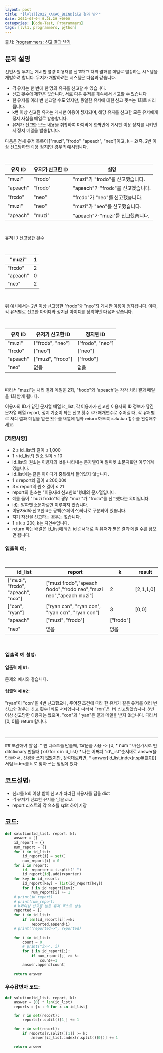 ```yaml
---
layout: post
title: "[lvl1][2022_KAKAO_BLIND]신고 결과 받기"
date: 2022-08-04 9:31:29 +0900
categories: [Code-Test, Programmers]
tags: [lvl1, programmers, python]
---
```


출처: [Programmers: 신고 결과 받기
](https://school.programmers.co.kr/learn/courses/30/lessons/92334)
## 문제 설명

신입사원 무지는 게시판 불량 이용자를 신고하고 처리 결과를 메일로 발송하는 시스템을 개발하려 합니다. 무지가 개발하려는 시스템은 다음과 같습니다.

* 각 유저는 한 번에 한 명의 유저를 신고할 수 있습니다.
 * 신고 횟수에 제한은 없습니다. 서로 다른 유저를 계속해서 신고할 수 있습니다.
 * 한 유저를 여러 번 신고할 수도 있지만, 동일한 유저에 대한 신고 횟수는 1회로 처리됩니다.
* k번 이상 신고된 유저는 게시판 이용이 정지되며, 해당 유저를 신고한 모든 유저에게 정지 사실을 메일로 발송합니다.
 * 유저가 신고한 모든 내용을 취합하여 마지막에 한꺼번에 게시판 이용 정지를 시키면서 정지 메일을 발송합니다.

다음은 전체 유저 목록이 ["muzi", "frodo", "apeach", "neo"]이고, k = 2(즉, 2번 이상 신고당하면 이용 정지)인 경우의 예시입니다.

<br>

| 유저 ID 	| 유저가 신고한 ID 	| 설명 	|
|---	|---	|---	|
| "muzi" 	| "frodo" 	| "muzi"가 "frodo"를 신고했습니다. 	|
| "apeach" 	| "frodo" 	| "apeach"가 "frodo"를 신고했습니다. 	|
| "frodo" 	| "neo" 	| "frodo"가 "neo"를 신고했습니다. 	|
| "muzi" 	| "neo" 	| "muzi"가 "neo"를 신고했습니다. 	|
| "apeach" 	| "muzi" 	| "apeach"가 "muzi"를 신고했습니다. 	|

<br>

유저 ID	신고당한 횟수

<br>

| "muzi" 	| 1 	|
|---	|---	|
| "frodo" 	| 2 	|
| "apeach" 	| 0 	|
| "neo" 	| 2 	|

<br>

위 예시에서는 2번 이상 신고당한 "frodo"와 "neo"의 게시판 이용이 정지됩니다. 이때, 각 유저별로 신고한 아이디와 정지된 아이디를 정리하면 다음과 같습니다.

<br>

| 유저 ID 	| 유저가 신고한 ID 	| 정지된 ID 	|
|---	|---	|---	|
| "muzi" 	| ["frodo", "neo"] 	| ["frodo", "neo"] 	|
| "frodo" 	| ["neo"] 	| ["neo"] 	|
| "apeach" 	| ["muzi", "frodo"] 	| ["frodo"] 	|
| "neo" 	| 없음 	| 없음 	|

<br>

따라서 "muzi"는 처리 결과 메일을 2회, "frodo"와 "apeach"는 각각 처리 결과 메일을 1회 받게 됩니다.

이용자의 ID가 담긴 문자열 배열 id_list, 각 이용자가 신고한 이용자의 ID 정보가 담긴 문자열 배열 report, 정지 기준이 되는 신고 횟수 k가 매개변수로 주어질 때, 각 유저별로 처리 결과 메일을 받은 횟수를 배열에 담아 return 하도록 solution 함수를 완성해주세요.

### [제한사항]
* 2 ≤ id_list의 길이 ≤ 1,000
 * 1 ≤ id_list의 원소 길이 ≤ 10
 * id_list의 원소는 이용자의 id를 나타내는 문자열이며 알파벳 소문자로만 이루어져 있습니다.
 * id_list에는 같은 아이디가 중복해서 들어있지 않습니다.
* 1 ≤ report의 길이 ≤ 200,000
 * 3 ≤ report의 원소 길이 ≤ 21
 * report의 원소는 "이용자id 신고한id"형태의 문자열입니다.
 * 예를 들어 "muzi frodo"의 경우 "muzi"가 "frodo"를 신고했다는 의미입니다.
 * id는 알파벳 소문자로만 이루어져 있습니다.
 * 이용자id와 신고한id는 공백(스페이스)하나로 구분되어 있습니다.
 * 자기 자신을 신고하는 경우는 없습니다.
* 1 ≤ k ≤ 200, k는 자연수입니다.
* return 하는 배열은 id_list에 담긴 id 순서대로 각 유저가 받은 결과 메일 수를 담으면 됩니다.

### 입출력 예:
<br>

| id_list 	| report 	| k 	| result 	|
|---	|---	|---	|---	|
| ["muzi", "frodo", "apeach", "neo"] 	| ["muzi frodo","apeach frodo","frodo neo","muzi neo","apeach muzi"] 	| 2 	| [2,1,1,0] 	|
| ["con", "ryan"] 	| ["ryan con", "ryan con", "ryan con", "ryan con"] 	| 3 	| [0,0] 	|
| "apeach" 	| ["muzi", "frodo"] 	| ["frodo"] 	|  	|
| "neo" 	| 없음 	| 없음 	|  	|

<br>

### 입출력 예 설명:
#### 입출력 예 #1:

문제의 예시와 같습니다.

#### 입출력 예 #2:

"ryan"이 "con"을 4번 신고했으나, 주어진 조건에 따라 한 유저가 같은 유저를 여러 번 신고한 경우는 신고 횟수 1회로 처리합니다. 따라서 "con"은 1회 신고당했습니다. 3번 이상 신고당한 이용자는 없으며, "con"과 "ryan"은 결과 메일을 받지 않습니다. 따라서 [0, 0]을 return 합니다.

<br>

<hr>
## 보완해야 할 점: 
* 빈 리스트를 만들때, for문을 사용 -> [0] * num
* 마찬가지로 빈 ditctionary 만들때 {x:0 for x in id_list}
* 나는 어짜피 "id\_list"순서대로 answer을 만들어서, 신경을 쓰지 않았지만, 정석대로라면, 
 * answer[id_list.index(r.split()[0])] 처럼 index를 id로 찾아 쓰는 방법이 있다
 
<br>


## 코드설명:
* 신고를 k회 이상 받아 신고가 처리된 사용자를 담을 dict
* 각 유저가 신고한 유저를 담을 dict
 * report 리스트의 각 요소를 split 하여 저장 


## 코드:

```python
def solution(id_list, report, k):
    answer = []
    id_report = {}
    num_report = {}
    for i in id_list:
        id_report[i] = set()
        num_report[i] = 0
    for i in report:
        id, reporter = i.split(" ")
        id_report[id].add(reporter)
    for key in id_report:
        id_report[key] = list(id_report[key])
        for i in id_report[key]:
            num_report[i] += 1
    # print(id_report)
    # print(num_report)
    # k회이상 신고를 받은 유저 리스트 생성
    reported = []
    for i in id_list:
        if len(id_report[i])>=k:
            reported.append(i)
    # print("reported>>", reported)
    
    for i in id_list:
        count = 0
        # print("i>>", i)
        for j in id_report[i]:
            if num_report[j] >= k:
                count+=1
        answer.append(count)
        
    return answer
```

### 우수답변자 코드:

```python
def solution(id_list, report, k):
    answer = [0] * len(id_list)    
    reports = {x : 0 for x in id_list}

    for r in set(report):
        reports[r.split()[1]] += 1

    for r in set(report):
        if reports[r.split()[1]] >= k:
            answer[id_list.index(r.split()[0])] += 1

    return answer
```